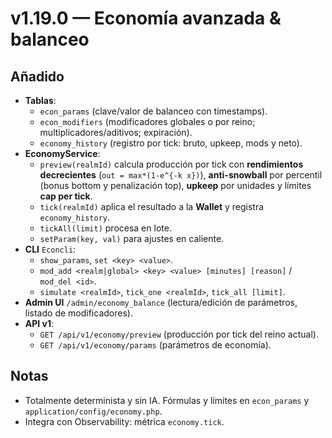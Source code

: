 # v1.19.0 — Economía avanzada & balanceo

## Añadido
- **Tablas**:
  - `econ_params` (clave/valor de balanceo con timestamps).
  - `econ_modifiers` (modificadores globales o por reino; multiplicadores/aditivos; expiración).
  - `economy_history` (registro por tick: bruto, upkeep, mods y neto).
- **EconomyService**:
  - `preview(realmId)` calcula producción por tick con **rendimientos decrecientes** (`out = max*(1-e^{-k x})`), **anti-snowball** por percentil (bonus bottom y penalización top), **upkeep** por unidades y límites **cap per tick**.
  - `tick(realmId)` aplica el resultado a la **Wallet** y registra `economy_history`.
  - `tickAll(limit)` procesa en lote.
  - `setParam(key, val)` para ajustes en caliente.
- **CLI** `Econcli`:
  - `show_params`, `set <key> <value>`.
  - `mod_add <realm|global> <key> <value> [minutes] [reason]` / `mod_del <id>`.
  - `simulate <realmId>`, `tick_one <realmId>`, `tick_all [limit]`.
- **Admin UI** `/admin/economy_balance` (lectura/edición de parámetros, listado de modificadores).
- **API v1**:
  - `GET /api/v1/economy/preview` (producción por tick del reino actual).
  - `GET /api/v1/economy/params` (parámetros de economía).

## Notas
- Totalmente determinista y sin IA. Fórmulas y límites en `econ_params` y `application/config/economy.php`.
- Integra con Observability: métrica `economy.tick`.
